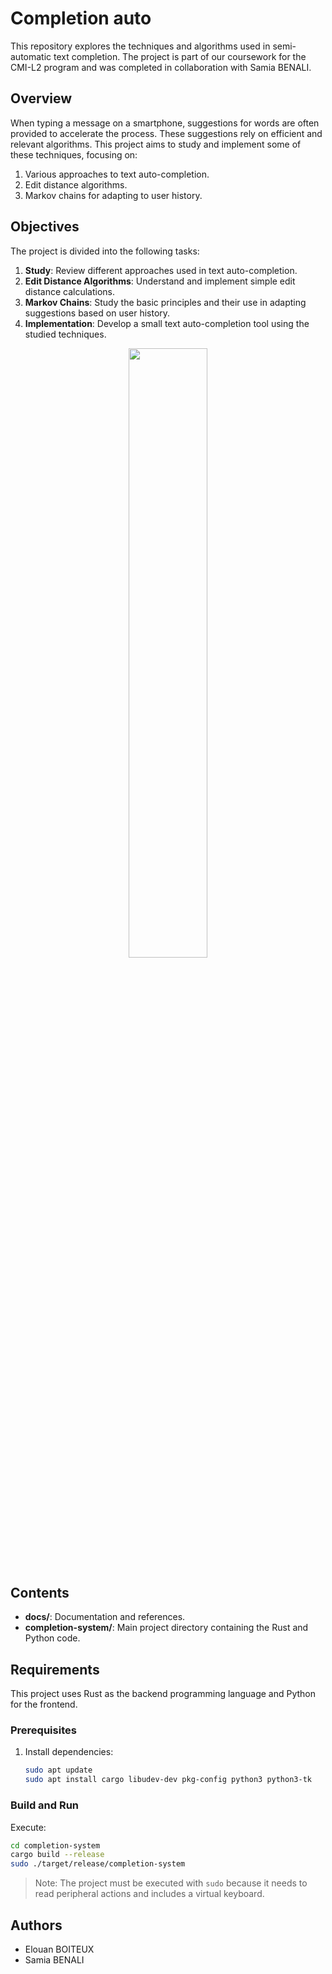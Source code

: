 # Completion auto

This repository explores the techniques and algorithms used in semi-automatic text completion. The project is part of our coursework for the CMI-L2 program and was completed in collaboration with Samia BENALI.

## Overview

When typing a message on a smartphone, suggestions for words are often provided to accelerate the process. These suggestions rely on efficient and relevant algorithms. This project aims to study and implement some of these techniques, focusing on:

1. Various approaches to text auto-completion.
2. Edit distance algorithms.
3. Markov chains for adapting to user history.

## Objectives

The project is divided into the following tasks:

1. **Study**: Review different approaches used in text auto-completion.
2. **Edit Distance Algorithms**: Understand and implement simple edit distance calculations.
3. **Markov Chains**: Study the basic principles and their use in adapting suggestions based on user history.
4. **Implementation**: Develop a small text auto-completion tool using the studied techniques.

<div align="center">
  <img src="https://github.com/user-attachments/assets/24ce49f6-1d3c-4cbf-bcc2-6232eaa5478e" width="50%"/>
</div>

## Contents

- **docs/**: Documentation and references.
- **completion-system/**: Main project directory containing the Rust and Python code.

## Requirements

This project uses Rust as the backend programming language and Python for the frontend.

### Prerequisites

1. Install dependencies:
   ```bash
   sudo apt update
   sudo apt install cargo libudev-dev pkg-config python3 python3-tk
   ```

### Build and Run

Execute:

```bash
cd completion-system
cargo build --release
sudo ./target/release/completion-system
```

> Note: The project must be executed with `sudo` because it needs to read peripheral actions and includes a virtual keyboard.

## Authors

- Elouan BOITEUX
- Samia BENALI
